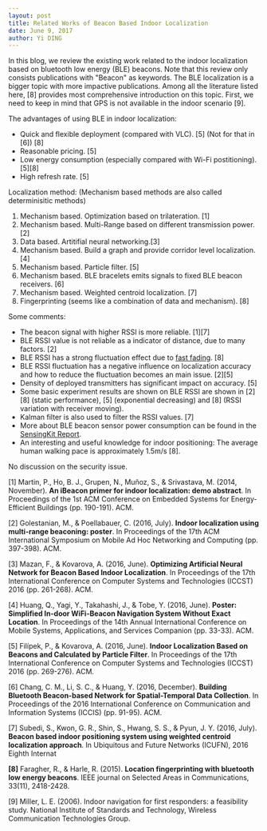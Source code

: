 ```yaml
--- 
layout: post
title: Related Works of Beacon Based Indoor Localization
date: June 9, 2017
author: Yi DING
---
```


[comment]: # (This blog compose the RELATED WORK section of future paper)

In this blog, we review the existing work related to the indoor localization based on bluetooth low energy (BLE) beacons. Note that this review only consists publications with "Beacon" as keywords. The BLE localization is a bigger topic with more impactive publications. Among all the literature listed here, [8] provides most comprehensive introduction on this topic. First, we need to keep in mind that GPS is not available in the indoor scenario [9].

The advantages of using BLE in indoor localization:
* Quick and flexible deployment (compared with VLC). [5] (Not for that in [6]) [8]
* Reasonable pricing. [5]
* Low energy consumption (especially compared with Wi-Fi postitioning). [5][8]
* High refresh rate. [5]

Localization method: (Mechanism based methods are also called determinisitic methods)
1. Mechanism based. Optimization based on trilateration. [1]
2. Mechanism based. Multi-Range based on different transmission power. [2]
3. Data based. Artitifial neural networking.[3]
4. Mechanism based. Build a graph and provide corridor level localization. [4]
5. Mechanism based. Particle filter. [5]
6. Mechanism based. BLE bracelets emits signals to fixed BLE beacon receivers. [6]
7. Mechanism based. Weighted centroid localization. [7]
8. Fingerprinting (seems like a combination of data and mechanism). [8]

Some comments:
* The beacon signal with higher RSSI is more reliable. [1][7]
* BLE RSSI value is not reliable as a indicator of distance, due to many factors. [2]
* BLE RSSI has a strong fluctuation effect due to [fast fading](http://www.rfwireless-world.com/Terminology/fast-fading-vs-slow-fading.html). [8]
* BLE RSSI fluctuation has a negative influence on localization accuracy and how to reduce the fluctuation becomes an main issue. [2][5]
* Density of deployed transmitters has significant impact on accuracy. [5]
* Some basic experiment results are shown on BLE RSSI are shown in [2][8] (static performance), [5] (exponential decreasing) and [8] (RSSI variation with receiver moving).
* Kalman filter is also used to filter the RSSI values. [7]
* More about BLE beacon sensor power consumption can be found in the [SensingKit Report](http://ieeexplore.ieee.org/abstract/document/7723503/).
* An interesting and useful knowledge for indoor positioning: The average human walking pace is approximately 1.5m/s [8].

No discussion on the security issue.

[1] Martin, P., Ho, B. J., Grupen, N., Muñoz, S., & Srivastava, M. (2014, November). **An iBeacon primer for indoor localization: demo abstract**. In Proceedings of the 1st ACM Conference on Embedded Systems for Energy-Efficient Buildings (pp. 190-191). ACM.

[2] Golestanian, M., & Poellabauer, C. (2016, July). **Indoor localization using multi-range beaconing: poster**. In Proceedings of the 17th ACM International Symposium on Mobile Ad Hoc Networking and Computing (pp. 397-398). ACM.

[3] Mazan, F., & Kovarova, A. (2016, June). **Optimizing Artificial Neural Network for Beacon Based Indoor Localization**. In Proceedings of the 17th International Conference on Computer Systems and Technologies (ICCST) 2016 (pp. 261-268). ACM.

[4] Huang, Q., Yagi, Y., Takahashi, J., & Tobe, Y. (2016, June). **Poster: Simplified In-door WiFi-Beacon Navigation System Without Exact Location**. In Proceedings of the 14th Annual International Conference on Mobile Systems, Applications, and Services Companion (pp. 33-33). ACM.

[5] Filípek, P., & Kovarova, A. (2016, June). **Indoor Localization Based on Beacons and Calculated by Particle Filter**. In Proceedings of the 17th International Conference on Computer Systems and Technologies (ICCST) 2016 (pp. 269-276). ACM.

[6] Chang, C. M., Li, S. C., & Huang, Y. (2016, December). **Building Bluetooth Beacon-based Network for Spatial-Temporal Data Collection**. In Proceedings of the 2016 International Conference on Communication and Information Systems (ICCIS) (pp. 91-95). ACM.

[7] Subedi, S., Kwon, G. R., Shin, S., Hwang, S. S., & Pyun, J. Y. (2016, July). **Beacon based indoor positioning system using weighted centroid localization approach**. In Ubiquitous and Future Networks (ICUFN), 2016 Eighth Internat

**[8]** Faragher, R., & Harle, R. (2015). **Location fingerprinting with bluetooth low energy beacons**. IEEE journal on Selected Areas in Communications, 33(11), 2418-2428.

[9] Miller, L. E. (2006). Indoor navigation for first responders: a feasibility study. National Institute of Standards and Technology, Wireless Communication Technologies Group.
